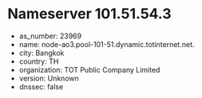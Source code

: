 # Nameserver 101.51.54.3

* as_number: 23969
* name: node-ao3.pool-101-51.dynamic.totinternet.net.
* city: Bangkok
* country: TH
* organization: TOT Public Company Limited
* version: Unknown
* dnssec: false
